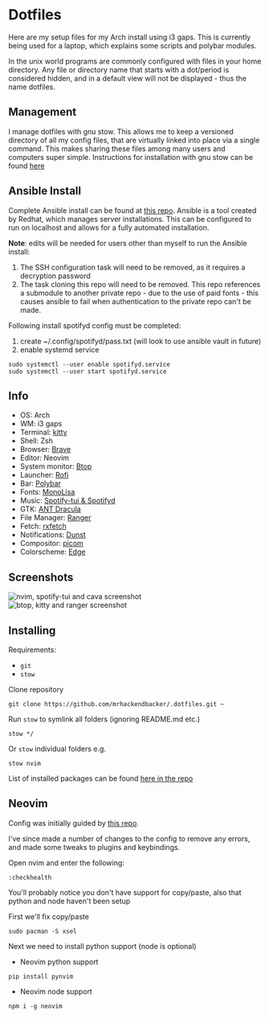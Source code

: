# Dotfiles
Here are my setup files for my Arch install using i3 gaps. This is currently being used for a laptop, which explains some scripts and polybar modules. 

In the unix world programs are commonly configured with files in your home directory. Any file or directory name that starts with a dot/period is considered hidden, and in a default view will not be displayed - thus the name dotfiles.

## Management
I manage dotfiles with gnu stow. This allows me to keep a versioned directory of all my config files, that are virtually linked into place via a single command. This makes sharing these files among many users and computers super simple. Instructions for installation with gnu stow can be found [here](#installing)

## Ansible Install
Complete Ansible install can be found at [this repo](https://github.com/mich-murphy/ansible). Ansible is a tool created by Redhat, which manages server installations. This can be configured to run on localhost and allows for a fully automated installation.

**Note**: edits will be needed for users other than myself to run the Ansible install:
1. The SSH configuration task will need to be removed, as it requires a decryption password
2. The task cloning this repo will need to be removed. This repo references a submodule to another private repo - due to the use of paid fonts - this causes ansible to fail when authentication to the private repo can't be made.

Following install spotifyd config must be completed:
1. create ~/.config/spotifyd/pass.txt (will look to use ansible vault in future)
2. enable systemd service
```
sudo systemctl --user enable spotifyd.service
sudo systemctl --user start spotifyd.service
```

## Info
- OS: Arch
- WM: i3 gaps
- Terminal: [kitty](https://sw.kovidgoyal.net/kitty/)
- Shell: Zsh
- Browser: [Brave](https://brave.com/linux/)
- Editor: Neovim
- System monitor: [Btop](https://github.com/aristocratos/btop)
- Launcher: [Rofi](https://github.com/davatorium/rofi)
- Bar: [Polybar](https://github.com/polybar/polybar)
- Fonts: [MonoLisa](https://www.monolisa.dev/)
- Music: [Spotify-tui & Spotifyd](https://github.com/Rigellute/spotify-tui)
- GTK: [ANT Dracula](https://github.com/dracula/gtk)
- File Manager: [Ranger](https://github.com/ranger/ranger)
- Fetch: [rxfetch](https://github.com/Mangeshrex/rxfetch)
- Notifications: [Dunst](https://github.com/dunst-project/dunst)
- Compositor: [picom](https://github.com/yshui/picom)
- Colorscheme: [Edge](https://github.com/sainnhe/edge)

## Screenshots
![nvim, spotify-tui and cava screenshot](https://github.com/mrhackendbacker/Hackfiles/blob/master/wallpapers/Pictures/screenshots/2022-03-17-21:38:58-screenshot.png)
![btop, kitty and ranger screenshot](https://github.com/mrhackendbacker/Hackfiles/blob/master/wallpapers/Pictures/screenshots/2022-03-17-21:38:31-screenshot.png)

## Installing
Requirements:
- `git`
- `stow`

Clone repository
```
git clone https://github.com/mrhackendbacker/.dotfiles.git ~
```

Run `stow` to symlink all folders (ignoring README.md etc.)
```
stow */
```
Or `stow` individual folders e.g.
```
stow nvim
```

List of installed packages can be found [here in the repo](https://github.com/mrhackendbacker/Hackfiles/blob/master/packages/.pacman.list)

## Neovim
Config was initially guided by [this repo](https://github.com/LunarVim/Neovim-from-scratch#get-healthy).

I've since made a number of changes to the config to remove any errors, and made some tweaks to plugins and keybindings.

Open nvim and enter the following:
```
:checkhealth
```

You'll probably notice you don't have support for copy/paste, also that python and node haven't been setup

First we'll fix copy/paste
```
sudo pacman -S xsel
```

Next we need to install python support (node is optional)

- Neovim python support
```
pip install pynvim
```

- Neovim node support
```
npm i -g neovim
```
